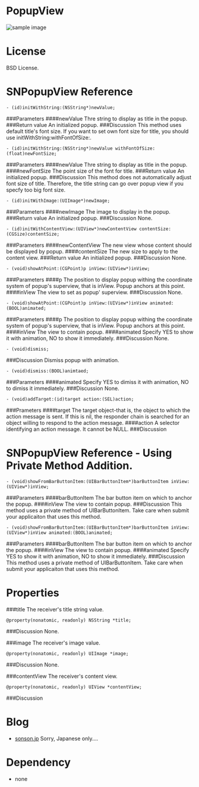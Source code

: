 PopupView=======![sample image](http://sonson.jp/wp/wp-content/uploads/2011/07/popupViewSample1.png)License=======BSD License.SNPopupView Reference=======	- (id)initWithString:(NSString*)newValue;###Parameters####newValueThre string to display as title in the popup.###Return valueAn initialized popup.###DiscussionThis method uses default title's font size. If you want to set own font size for title, you should use initWithString:withFontOfSize:.	- (id)initWithString:(NSString*)newValue withFontOfSize:(float)newFontSize;###Parameters####newValueThre string to display as title in the popup.####newFontSizeThe point size of the font for title.###Return valueAn initialized popup.###DiscussionThis method does not automatically adjust font size of title. Therefore, the title string can go over popup view if you specfy too big font size.		- (id)initWithImage:(UIImage*)newImage;###Parameters####newImageThe image to display in the popup.###Return valueAn initialized popup.###DiscussionNone.	- (id)initWithContentView:(UIView*)newContentView contentSize:(CGSize)contentSize;###Parameters####newContentViewThe new view whose content should be displayed by popup.####contentSizeThe new size to apply to the content view.###Return valueAn initialized popup.###DiscussionNone.	- (void)showAtPoint:(CGPoint)p inView:(UIView*)inView;###Parameters####pThe position to display popup withing the coordinate system of popup's superview, that is inView. Popup anchors at this point.####inViewThe view to set as popup' superview.###DiscussionNone.	- (void)showAtPoint:(CGPoint)p inView:(UIView*)inView animated:(BOOL)animated;###Parameters####pThe position to display popup withing the coordinate system of popup's superview, that is inView. Popup anchors at this point.####inViewThe view to contain popup.####animatedSpecify YES to show it with animation, NO to show it immediately.###DiscussionNone.		- (void)dismiss;###DiscussionDismiss popup with animation.	- (void)dismiss:(BOOL)animtaed;###Parameters####animatedSpecify YES to dimiss it with animation, NO to dimiss it immediately.###DiscussionNone.	- (void)addTarget:(id)target action:(SEL)action;###Prameters####targetThe target object-that is, the object to which the action message is sent. If this is nil, the responder chain is searched for an object willing to respond to the action message.####actionA selector identifying an action message. It cannot be NULL.###DiscussionSNPopupView Reference - Using Private Method Addition.=======	- (void)showFromBarButtonItem:(UIBarButtonItem*)barButtonItem inView:(UIView*)inView;###Parameters####barButtonItemThe bar button item on which to anchor the popup.####inViewThe view to contain popup.###DiscussionThis method uses a private method of UIBarButtonItem. Take care when submit your applicaiton that uses this method.	- (void)showFromBarButtonItem:(UIBarButtonItem*)barButtonItem inView:(UIView*)inView animated:(BOOL)animated;###Parameters####barButtonItemThe bar button item on which to anchor the popup.####inViewThe view to contain popup.####animatedSpecify YES to show it with animation, NO to show it immediately.###DiscussionThis method uses a private method of UIBarButtonItem. Take care when submit your applicaiton that uses this method.Properties======###titleThe receiver's title string value.	@property(nonatomic, readonly) NSString *title;###DiscussionNone.###imageThe receiver's image value.	@property(nonatomic, readonly) UIImage *image;###DiscussionNone.###contentViewThe receiver's content view.	@property(nonatomic, readonly) UIView *contentView;###DiscussionBlog======= * [sonson.jp][]Sorry, Japanese only....Dependency======= * none[sonson.jp]: http://sonson.jp